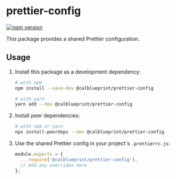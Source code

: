 # prettier-config

[![npm version](https://badge.fury.io/js/%40calblueprint%2Fprettier-config.svg)](https://badge.fury.io/js/%40calblueprint%2Fprettier-config)

This package provides a shared Prettier configuration.

## Usage

1. Install this package as a development dependency:

   ```sh
   # with npm
   npm install --save-dev @calblueprint/prettier-config

   # with yarn
   yarn add --dev @calblueprint/prettier-config
   ```

2. Install peer dependencies:

   ```sh
   # with npm or yarn
   npx install-peerdeps --dev @calblueprint/prettier-config
   ```

3. Use the shared Prettier config in your project's `.prettierrc.js`:

   ```js
   module.exports = {
     ...require('@calblueprint/prettier-config'),
     // Add any overrides here
   };
   ```
